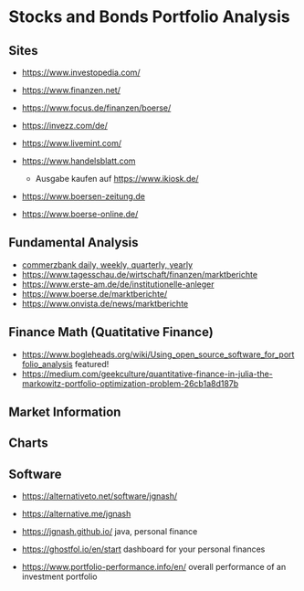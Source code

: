 


# Stocks and Bonds Portfolio Analysis

## Sites

* https://www.investopedia.com/
* https://www.finanzen.net/
* https://www.focus.de/finanzen/boerse/
* https://invezz.com/de/
* https://www.livemint.com/


* https://www.handelsblatt.com
  + Ausgabe kaufen auf https://www.ikiosk.de/
* https://www.boersen-zeitung.de
* https://www.boerse-online.de/

## Fundamental Analysis

* [commerzbank daily, weekly, quarterly, yearly](https://www.commerzbank.de/portal/de/privatkunden/sparen-anlegen/wissen/maerkte-kurse-analysen/maerkte-kurse-analysen.html)
* https://www.tagesschau.de/wirtschaft/finanzen/marktberichte
* https://www.erste-am.de/de/institutionelle-anleger
* https://www.boerse.de/marktberichte/
* https://www.onvista.de/news/marktberichte

## Finance Math (Quatitative Finance)

* https://www.bogleheads.org/wiki/Using_open_source_software_for_portfolio_analysis featured!
* https://medium.com/geekculture/quantitative-finance-in-julia-the-markowitz-portfolio-optimization-problem-26cb1a8d187b

## Market Information

## Charts

## Software

* https://alternativeto.net/software/jgnash/
* https://alternative.me/jgnash

* https://jgnash.github.io/ java, personal finance
* https://ghostfol.io/en/start dashboard for your personal finances
* https://www.portfolio-performance.info/en/ overall performance of an investment portfolio

